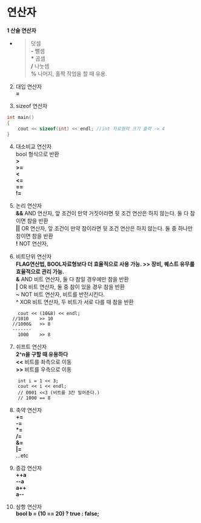 # 연산자
__1 산술 연산자__   
+ > 덧셈   
__-__ 뺄셈   
__*__ 곱셈   
__/__ 나눗셈   
__%__ 나머지, 홀짝 작업을 할 때 유용.   
   
2. 대입 연산자   
__=__   
   
3. sizeof 연산자   
```c++
int main()
{
	cout << sizeof(int) << endl; //int 자료형의 크기 출력 -> 4
}
```
   
4. 대소비교 연산자   
bool 형식으로 반환   
__>__   
__>=__   
__<__   
__<=__   
__==__   
__!=__   
   
5. 논리 연산자   
__&&__ AND 연산자, 앞 조건이 만약 거짓이라면 뒷 조건 연산은 하지 않는다. 둘 다 참이면 참을 반환   
__||__ OR 연산자, 앞 조건이 만약 참이라면 뒷 조건 연산은 하지 않는다. 둘 중 하나만 참이면 참을 반환   
__!__ NOT 연산자,  
   
6. 비트단위 연산자   
__FLAG연산법, BOOL자료형보다 더 효율적으로 사용 가능. >> 장비, 퀘스트 유무를 효율적으로 관리 가능.__   
__&__ AND 비트 연산자, 둘 다 참일 경우에만 참을 반환   
__|__ OR 비트 연산자, 둘 중 참이 있을 경우 참을 반환   
__~__ NOT 비트 연산자, 비트를 반전시킨다.   
__^__ XOR 비트 연산자, 두 비트가 서로 다를 때 참을 반환   
```
	cout << (10&8) << endl;
  //1010    >> 10
  //1000&   >> 8
  -------
    1000    >> 8
```
   
7. 쉬프트 연산자   
__2^n을 구할 때 유용하다__   
__<<__ 비트를 좌측으로 이동   
__>>__ 비트를 우측으로 이동   
```
	int i = 1 << 3;
	cout << i << endl;
	// 0001 <<3 (비트를 3칸 밀어준다.)
	// 1000 == 8
```
   
8. 축약 연산자   
__+=__   
__-=__   
__*=__   
__/=__   
__&=__   
__|=__   
...etc   
   
10. 증감 연산자   
__++a__   
__--a__   
__a++__   
__a--__   

12. 삼항 연산자   
__bool b = (10 == 20) ? true : false;__
